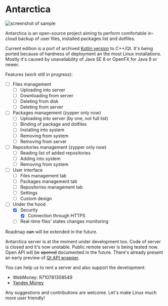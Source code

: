 # Antarctica
![screenshot of sample](http://mad-penguins.tk/img/Antarctica_logo_mini_200.png)

Antarctica is an open-source project aiming to perform comfortable in-cloud backup of user files, installed packages list and dotfiles.

Current edition is a port of archived [Kotlin version](https://github.com/mad-penguins/AntarcticaKt) to C++/Qt.
It's being ported because of hardness of deployment an the most Linux installations.
Mostly it's caused by unavailability of Java SE 8 or OpenFX for Java 9 or newer.

Features (work still in progress):
- [ ] Files management
    - [ ] Uploading into server
    - [ ] Downloading from server
    - [ ] Deleting from disk
    - [ ] Deleting from server
- [ ] Packages management (zypper only now)
    - [ ] Uploading into server (by one, not full list)
    - [ ] Binding of package and dotfiles
    - [ ] Installing into system
    - [ ] Removing from system
    - [ ] Removing from server
- [ ] Repositories management (zypper only now)
    - [ ] Reading list of added repositories
    - [ ] Adding into system
    - [ ] Removing from system
- [ ] User interface
    - [ ] Files management tab
    - [ ] Packages management tab
    - [ ] Repositories management tab
    - [ ] Settings
    - [ ] Custom design
 - [ ] Under the hood
    - [x] Security
        - [x] Connection through HTTPS
    - [ ] Real-time files' states changes monitoring

Roadmap ~~can~~ will be extended in the future.

Antarctica server is at the moment under development too. Code of server is closed and it's now unstable.
Public remote server is being tested now. Open API will be ~~opened~~ documented in the future. There's already present an early preview of [Qt API wrapper](https://github.com/mad-penguins/IcebreakerQt).

You can help us to rent a server and also support the development:
- WebMoney: R710781308549
- [Yandex Money](https://money.yandex.ru/to/410015281707280)

Any suggestions and contributions are welcome. Let's make Linux much more user friendly!
